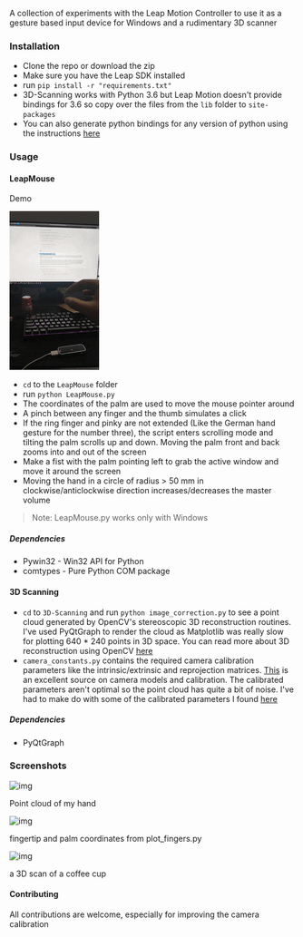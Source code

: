 A collection of experiments with the Leap Motion Controller to use it as a gesture based input device for Windows and a rudimentary 3D scanner

### Installation
* Clone the repo or download the zip
* Make sure you have the Leap SDK installed
* run `pip install -r "requirements.txt"`
* 3D-Scanning works with Python 3.6 but Leap Motion doesn't provide bindings for 3.6 so copy over the files from the `lib` folder to `site-packages`
* You can also generate python bindings for any version of python using the instructions [here](https://support.leapmotion.com/hc/en-us/articles/360004362237-Generating-a-Python-3-3-0-Wrapper-with-SWIG-2-0-9)

### Usage
#### LeapMouse

Demo

![img](./assets/leapmouse-demo.gif)

*  `cd` to the `LeapMouse` folder
* run `python LeapMouse.py`
* The coordinates of the palm are used to move the mouse pointer around
* A pinch between any finger and the thumb simulates a click
* If the ring finger and pinky are not extended (Like the German hand gesture for the number three), the script enters scrolling mode and tilting the palm scrolls up and down. Moving the palm front and back zooms into and out of the screen
* Make a fist with the palm pointing left to grab the active window and move it around the screen
* Moving the hand in a circle of radius > 50 mm in clockwise/anticlockwise direction increases/decreases the master volume

> Note:  LeapMouse.py works only with Windows

##### Dependencies
* Pywin32 - Win32 API for Python
* comtypes - Pure Python COM package

#### 3D Scanning

*  `cd` to `3D-Scanning` and run `python image_correction.py` to see a point cloud generated by OpenCV's stereoscopic 3D reconstruction routines. I've used PyQtGraph to render the cloud as Matplotlib was really slow for plotting 640 * 240 points in 3D space. You can read more about 3D reconstruction using OpenCV [here](https://docs.opencv.org/3.0-beta/doc/py_tutorials/py_calib3d/py_table_of_contents_calib3d/py_table_of_contents_calib3d.html)
* `camera_constants.py` contains the required camera calibration parameters like the intrinsic/extrinsic and reprojection matrices.  [This](http://www.cs.toronto.edu/~fidler/slides/2017/CSC420/lecture10.pdf) is an excellent source on camera models and calibration. The calibrated parameters aren't optimal so the point cloud has quite a bit of noise. I've had to make do with some of the calibrated parameters I found [here](https://www.ripublication.com/ijaer17/ijaerv12n16_69.pdf)

##### Dependencies
* PyQtGraph

### Screenshots
![img](https://i.imgur.com/7u83hjH.gif)

Point cloud of my hand

![img](https://i.imgur.com/ayRYZRi.gif)

fingertip and palm coordinates from plot_fingers.py

![img](https://i.imgur.com/SXojja9.png)

a 3D scan of a coffee cup

#### Contributing
All contributions are welcome, especially for improving the camera calibration